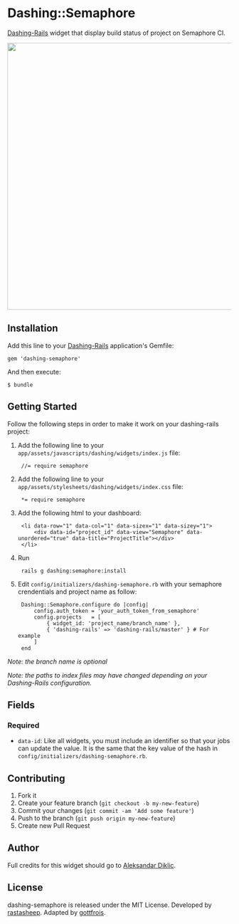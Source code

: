 # Dashing::Semaphore

[Dashing-Rails](https://github.com/gottfrois/dashing-rails) widget that display build status of project on Semaphore CI.

<img src="https://dl.dropbox.com/u/5802579/semaphore-dashing.png" width="600">

## Installation

Add this line to your [Dashing-Rails](https://github.com/gottfrois/dashing-rails) application's Gemfile:

    gem 'dashing-semaphore'

And then execute:

    $ bundle

## Getting Started

Follow the following steps in order to make it work on your dashing-rails project:

1. Add the following line to your `app/assets/javascripts/dashing/widgets/index.js` file:

        //= require semaphore

2. Add the following line to your `app/assets/stylesheets/dashing/widgets/index.css` file:

        *= require semaphore

3. Add the following html to your dashboard:

        <li data-row="1" data-col="1" data-sizex="1" data-sizey="1">
            <div data-id="project_id" data-view="Semaphore" data-unordered="true" data-title="ProjectTitle"></div>
        </li>

4. Run

        rails g dashing:semaphore:install

5. Edit `config/initializers/dashing-semaphore.rb` with your semaphore crendentials and project name as follow:

        Dashing::Semaphore.configure do |config|
            config.auth_token = 'your_auth_token_from_semaphore'
            config.projects   = [
                { widget_id: 'project_name/branch_name' },
                { 'dashing-rails' => 'dashing-rails/master' } # For example
            ]
        end

*Note: the branch name is optional*

*Note: the paths to index files may have changed depending on your Dashing-Rails configuration.*

## Fields

### Required

* `data-id`: Like all widgets, you must include an identifier so that your jobs can update the value. It is the same that the key value of the hash in `config/initializers/dashing-semaphore.rb`.

## Contributing

1. Fork it
2. Create your feature branch (`git checkout -b my-new-feature`)
3. Commit your changes (`git commit -am 'Add some feature'`)
4. Push to the branch (`git push origin my-new-feature`)
5. Create new Pull Request

## Author

Full credits for this widget should go to [Aleksandar Diklic](https://github.com/rastasheep).

## License

dashing-semaphore is released under the MIT License. Developed by [rastasheep](https://github.com/rastasheep). Adapted by [gottfrois](https://github.com/gottfrois).
